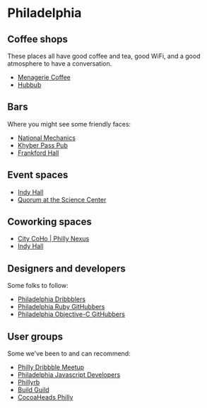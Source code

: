# Philadelphia

## Coffee shops

These places all have
good coffee and tea, good WiFi,
and a good atmosphere to have a conversation.

* [Menagerie Coffee](https://goo.gl/maps/HjH5T)
* [Hubbub](https://goo.gl/maps/sQhGl)

## Bars

Where you might see some friendly faces:

* [National Mechanics](https://goo.gl/maps/s0htq)
* [Khyber Pass Pub](https://goo.gl/maps/uNf2E)
* [Frankford Hall](https://goo.gl/maps/QGfcC)

## Event spaces

* [Indy Hall](https://goo.gl/maps/OcH2z)
* [Quorum at the Science Center](https://goo.gl/maps/lNlnG)

## Coworking spaces

* [City CoHo | Philly Nexus](https://goo.gl/maps/bmxEo)
* [Indy Hall](https://goo.gl/maps/OcH2z)

## Designers and developers

Some folks to follow:

* [Philadelphia Dribbblers](http://dribbble.com/designers?location=Philadelphia)
* [Philadelphia Ruby
GitHubbers](https://github.com/search?type=Users&language=ruby&q=location:philadelphia)
* [Philadelphia Objective-C
GitHubbers](https://github.com/search?l=Objective-C&q=location%3Aphiladelphia&type=Users)

## User groups

Some we've been to and can recommend:

* [Philly Dribbble Meetup](http://www.meetup.com/dribbble/Philadelphia-PA/)
* [Philadelphia Javascript Developers](www.meetup.com/Philadelphia-JavaScript-Developers/)
* [Phillyrb](http://www.phillyrb.org/)
* [Build Guild](http://philly.buildguild.org/)
* [CocoaHeads Philly](http://phillycocoa.org/)
